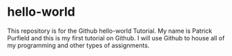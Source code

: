 # hello-world
This repository is for the Github hello-world Tutorial.
My name is Patrick Purfield and this is my first tutorial on Github.  I will use Github to house all of my programming and other types of assignments.
